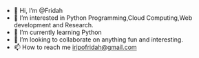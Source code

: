 - 👋 Hi, I’m @Fridah
- 👀 I’m interested in Python Programming,Cloud Computing,Web development and Research.
- 🌱 I’m currently learning  Python
- 💞️ I’m looking to collaborate on anything fun and interesting.
- 📫 How to reach me iripofridah@gmail.com

<!---
Fridah/Fridah is a ✨ special ✨ repository because its `README.md` (this file) appears on your GitHub profile.
You can click the Preview link to take a look at your changes.
--->
